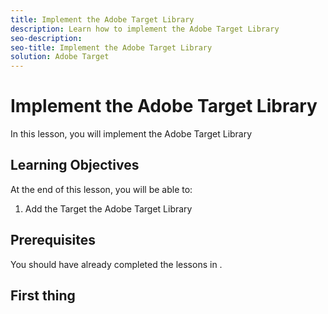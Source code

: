```yaml
---
title: Implement the Adobe Target Library
description: Learn how to implement the Adobe Target Library
seo-description:
seo-title: Implement the Adobe Target Library
solution: Adobe Target
---
```


# Implement the Adobe Target Library

In this lesson, you will implement the Adobe Target Library

## Learning Objectives

At the end of this lesson, you will be able to:

1. Add the Target the Adobe Target Library

## Prerequisites

You should have already completed the lessons in .

## First thing